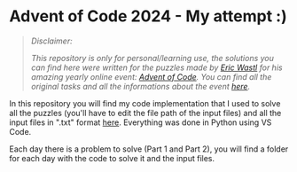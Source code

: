 # Advent of Code 2024 - My attempt :)

>*Disclaimer:*
>
>*This repository is only for personal/learning use, the solutions you can find here were written for the puzzles made by [Eric Wastl](https://github.com/topaz) for his amazing yearly online event: [Advent of Code](https://adventofcode.com/). You can find all the original tasks and all the informations about the event [here](https://adventofcode.com/2024/about).*


In this repository you will find my code implementation that I used to solve all the puzzles (you'll have to edit the file path of the input files) and all the input files in ".txt" format [here](https://github.com/Nebus01/Advent-of-Code-2024). Everything was done in Python using VS Code.

Each day there is a problem to solve (Part 1 and Part 2), you will find a folder for each day with the code to solve it and the input files.
